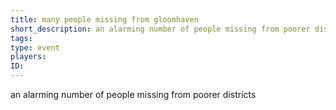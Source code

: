 ```yaml
---
title: many people missing from gloomhaven
short_description: an alarming number of people missing from poorer districts
tags:
type: event
players:
ID:
---
```


an alarming number of people missing from poorer districts